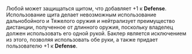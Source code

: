 Любой может защищаться щитом, что добавляет +1 к **Defense**. Использование щита делает невозможным использование дальнобойного и Тяжелого оружия и нейтрализует преимущество дистанции, полученное от длинного оружия, поскольку владелец должен использовать его одной рукой. Баклер является исключением из этого, позволяя использовать обе руки, а также придает пользователю +1 к **Defense**.